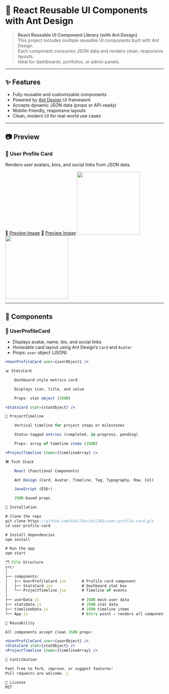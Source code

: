 # 🧩 React Reusable UI Components with Ant Design

> **React Reusable UI Component Library (with Ant Design)**  
> This project includes multiple reusable UI components built with Ant Design.  
> Each component consumes JSON data and renders clean, responsive layouts.  
> Ideal for dashboards, portfolios, or admin panels.

---

## ✨ Features

- Fully reusable and customizable components
- Powered by [Ant Design](https://ant.design/) UI framework
- Accepts dynamic JSON data (props or API-ready)
- Mobile-friendly, responsive layouts
- Clean, modern UI for real-world use cases

---

## 📷 Preview

### 👤 User Profile Card  
Renders user avatars, bios, and social links from JSON data.

🔗 [Preview Image](https://drive.google.com/file/d/1zesFmgua0eOvGDm7dvxCK4OYCsMBpOGL/view?usp=sharing)
🔗 [Preview Image](https://drive.google.com/file/d/1NunDPGcaRZObLEZnVkxkgCIeNKthqbGv/view?usp=sharing)
<img src="https://drive.google.com/file/d/1zesFmgua0eOvGDm7dvxCK4OYCsMBpOGL/view?usp=sharing" alt="" width="200"/>
<img src="https://drive.google.com/file/d/1NunDPGcaRZObLEZnVkxkgCIeNKthqbGv/view?usp=sharing" alt="" width="200"/>

---

## 🧱 Components

### 👤 UserProfileCard

- Displays avatar, name, bio, and social links
- Hoverable card layout using Ant Design’s `Card` and `Avatar`
- Props: `user` object (JSON)

```jsx
<UserProfileCard user={userObject} />

📊 StatsCard

    Dashboard-style metrics card

    Displays icon, title, and value

    Props: stat object (JSON)

<StatsCard stat={statObject} />

📅 ProjectTimeline

    Vertical timeline for project steps or milestones

    Status-tagged entries (completed, in-progress, pending)

    Props: array of timeline items (JSON)

<ProjectTimeline items={timelineArray} />

🛠 Tech Stack

    React (Functional Components)

    Ant Design (Card, Avatar, Timeline, Tag, Typography, Row, Col)

    JavaScript (ES6+)

    JSON-based props

🚀 Installation

# Clone the repo
git clone https://github.com/Gohilharshil201/user-profile-card.git
cd user-profile-card

# Install dependencies
npm install

# Run the app
npm start

🗂️ File Structure
src/
│
├── components/
│   ├── UserProfileCard.jsx       # Profile card component
│   ├── StatsCard.jsx             # Dashboard stat box
│   └── ProjectTimeline.jsx       # Timeline of events
│
├── userData.js                   # JSON mock user data
├── statsData.js                  # JSON stat data
├── timelineData.js               # JSON timeline items
└── App.js                        # Entry point – renders all components

🔄 Reusability

All components accept clean JSON props:

<UserProfileCard user={userObject} />
<StatsCard stat={statObject} />
<ProjectTimeline items={timelineArray} />

🤝 Contribution

Feel free to fork, improve, or suggest features!
Pull requests are welcome. 🌟

📄 License
MIT